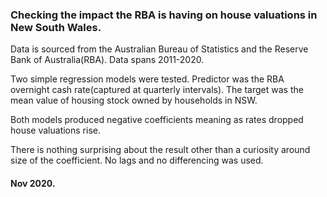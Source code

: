 ### Checking the impact the RBA is having on house valuations in New South Wales. 

Data is sourced from the Australian Bureau of Statistics and the Reserve Bank of Australia(RBA). Data spans 2011-2020.

Two simple regression models were tested. Predictor was the RBA overnight cash rate(captured at quarterly intervals).
The target was the mean value of housing stock owned by households in NSW.

Both models produced negative coefficients meaning as rates dropped house valuations rise.

There is nothing surprising about the result other than a curiosity around size of the coefficient. No lags and no differencing was used.

#### Nov 2020.


